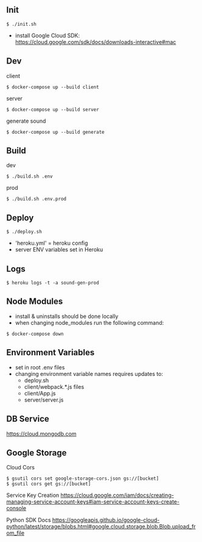 Init
----------------
```
$ ./init.sh
```
- install Google Cloud SDK: https://cloud.google.com/sdk/docs/downloads-interactive#mac

Dev
----------------
client
```
$ docker-compose up --build client
```

server
```
$ docker-compose up --build server
```

generate sound
```
$ docker-compose up --build generate
```

Build
-----
dev
```
$ ./build.sh .env
```

prod
```
$ ./build.sh .env.prod
```

Deploy
------
```
$ ./deploy.sh
```
- 'heroku.yml' = heroku config
- server ENV variables set in Heroku

Logs
----
```
$ heroku logs -t -a sound-gen-prod
```

Node Modules
------------
- install & uninstalls should be done locally
- when changing node_modules run the following command:
```
$ docker-compose down
```

Environment Variables
---------------------
- set in root .env files
- changing environment variable names requires updates to:
  - deploy.sh
  - client/webpack.*.js files
  - client/App.js
  - server/server.js

DB Service
----------
https://cloud.mongodb.com


Google Storage
--------------
Cloud Cors
```
$ gsutil cors set google-storage-cors.json gs://[bucket]
$ gsutil cors get gs://[bucket]
```

Service Key Creation
https://cloud.google.com/iam/docs/creating-managing-service-account-keys#iam-service-account-keys-create-console

Python SDK Docs
https://googleapis.github.io/google-cloud-python/latest/storage/blobs.html#google.cloud.storage.blob.Blob.upload_from_file